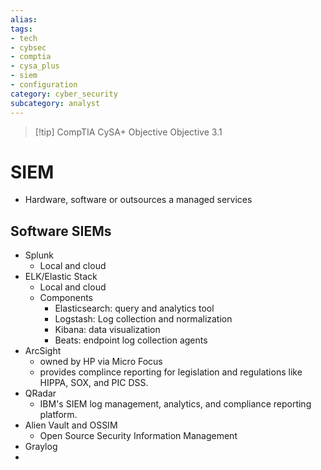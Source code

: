 ```yaml
---
alias: 
tags: 
- tech
- cybsec
- comptia
- cysa_plus
- siem
- configuration
category: cyber_security
subcategory: analyst
---
```

> [!tip] CompTIA CySA+ Objective
> Objective 3.1

# SIEM
- Hardware, software or outsources a managed services
## Software SIEMs
- Splunk
	- Local and cloud
- ELK/Elastic Stack
	- Local and cloud
	- Components
		- Elasticsearch: query and analytics tool
		- Logstash: Log collection and normalization
		- Kibana: data visualization
		- Beats: endpoint log collection agents
- ArcSight
	- owned by HP via Micro Focus
	- provides complince reporting for legislation and regulations like HIPPA, SOX, and PIC DSS.
- QRadar
	- IBM's SIEM log management, analytics, and compliance reporting platform.
- Alien Vault and OSSIM
	- Open Source Security Information Management
- Graylog
- 